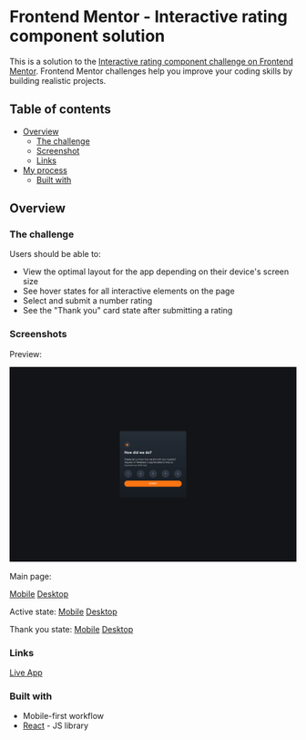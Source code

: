 # Frontend Mentor - Interactive rating component solution

This is a solution to the [Interactive rating component challenge on Frontend Mentor](https://www.frontendmentor.io/challenges/interactive-rating-component-koxpeBUmI). Frontend Mentor challenges help you improve your coding skills by building realistic projects. 

## Table of contents

- [Overview](#overview)
  - [The challenge](#the-challenge)
  - [Screenshot](#screenshot)
  - [Links](#links)
- [My process](#my-process)
  - [Built with](#built-with)

## Overview

### The challenge

Users should be able to:

- View the optimal layout for the app depending on their device's screen size
- See hover states for all interactive elements on the page
- Select and submit a number rating
- See the "Thank you" card state after submitting a rating

### Screenshots

Preview:

![Desktop](/src/assets/screenshots/desktop.png)


Main page:

[Mobile](/src/assets/screenshots/mob.png)
[Desktop](/src/assets/screenshots/desktop.png)

Active state:
[Mobile](/src/assets/screenshots/mob-active.png)
[Desktop](/src/assets/screenshots/desktop-active.png)

Thank you state:
[Mobile](/src/assets/screenshots/mob-thankyou.png)
[Desktop](/src/assets/screenshots/desktop-thankyou.png)

### Links
[Live App](https://interactive-rating-component-ten.vercel.app/)

### Built with

- Mobile-first workflow
- [React](https://reactjs.org/) - JS library
